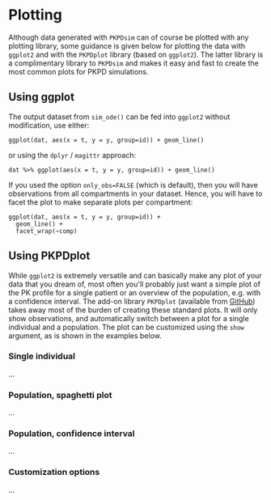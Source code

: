 # Plotting

Although data generated with `PKPDsim` can of course be plotted with any plotting library, some guidance is given below for plotting the data with `ggplot2` and with the `PKPDplot` library (based on `ggplot2`). The latter library is a complimentary library to `PKPDsim` and makes it easy and fast to create the most common plots for PKPD simulations.

## Using ggplot

The output dataset from `sim_ode()` can be fed into `ggplot2` without modification, use either:

    ggplot(dat, aes(x = t, y = y, group=id)) + geom_line()

or using the `dplyr` / `magittr` approach:

    dat %>% ggplot(aes(x = t, y = y, group=id)) + geom_line()

If you used the option `only_obs=FALSE` (which is default), then you will have observations from all compartments in your dataset. Hence, you will have to facet the plot to make separate plots per compartment:

    ggplot(dat, aes(x = t, y = y, group=id)) +
      geom_line() +
      facet_wrap(~comp)

## Using PKPDplot

While `ggplot2` is extremely versatile and can basically make any plot of your data that you dream of, most often you'll probably just want a simple plot of the PK profile for a single patient or an overview of the population, e.g. with a confidence interval. The add-on library `PKPDplot` (available from [GitHub](https://github.com/ronkeizer/PKPDplot)) takes away most of the burden of creating these standard plots. It will only show observations, and automatically switch between a plot for a single individual and a population. The plot can be customized using the `show` argument, as is shown in the examples below.

### Single individual

...

### Population, spaghetti plot

...

### Population, confidence interval

...

### Customization options

...
